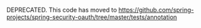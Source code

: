 DEPRECATED. This code has moved to https://github.com/spring-projects/spring-security-oauth/tree/master/tests/annotation
